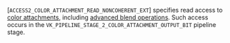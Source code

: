[`ACCESS2_COLOR_ATTACHMENT_READ_NONCOHERENT_EXT`] specifies
read access to [color attachments](https://www.khronos.org/registry/vulkan/specs/1.3-extensions/html/vkspec.html#renderpass), including
[advanced blend operations](https://www.khronos.org/registry/vulkan/specs/1.3-extensions/html/vkspec.html#framebuffer-blend-advanced).
Such access occurs in the
`VK_PIPELINE_STAGE_2_COLOR_ATTACHMENT_OUTPUT_BIT` pipeline stage.